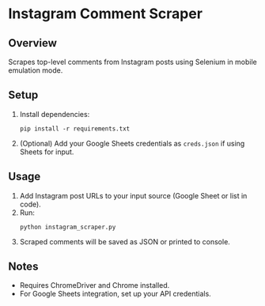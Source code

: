 # Instagram Comment Scraper

## Overview
Scrapes top-level comments from Instagram posts using Selenium in mobile emulation mode.

## Setup
1. Install dependencies:
   ```
   pip install -r requirements.txt
   ```
2. (Optional) Add your Google Sheets credentials as `creds.json` if using Sheets for input.

## Usage
1. Add Instagram post URLs to your input source (Google Sheet or list in code).
2. Run:
   ```
   python instagram_scraper.py
   ```
3. Scraped comments will be saved as JSON or printed to console.

## Notes
- Requires ChromeDriver and Chrome installed.
- For Google Sheets integration, set up your API credentials.
